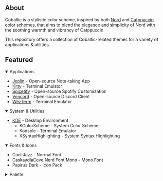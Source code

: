 
## About

Cobaltic is a stylistic color scheme, inspired by both [Nord](https://www.nordtheme.com/) and [Catppuccin](https://catppuccin.com/) color schemes, that aims to blend the elegance and simplicity of Nord with the soothing warmth and vibrancy of Catppuccin.

This repository offers a collection of Cobaltic-related themes for a variety of applications & utilities.

## Featured

<details open>
<summary>Applications</summary>

- [Joplin](https://github.com/mystjc/cobaltic-themes/tree/main/Joplin) - Open-source Note-taking App
- [Kitty](https://github.com/mystjc/cobaltic-themes/tree/main/Kitty) - Terminal Emulator
- [Spicetify](https://github.com/mystjc/cobaltic-themes/tree/main/Spicetify) - Open-source Spotify Customization
- [Vencord](https://github.com/mystjc/cobaltic-themes/tree/main/Vencord) - Open-source Discord Client
- [WezTerm](https://github.com/mystjc/cobaltic-themes/tree/main/WezTerm) - Terminal Emulator

</details>

<details open>
<summary>System & Utilities</summary>

- [KDE](https://github.com/mystjc/cobaltic-themes/tree/main/KDE) - Desktop Environment
    - KColorScheme - System Color Scheme
    - Konsole - Terminal Emulator
    - KSyntaxHighlighting - System Syntax Highlighting

</details>

<details open>
<summary>Fonts & Icons</summary>

- Cool Jazz - Normal Font
- CaskaydiaCove Nerd Font Mono - Mono Font
- Papirus Dark - Icon Pack

</details>

<details close>
<summary>Palette</summary>
<table>
	<tr>
		<th>Color</th>
		<th>Type</th>
		<th>Value</th>
	</tr>
	<tr>
		<td><img src="https://place-hold.it/32/242f3b?text=+" width="24"/></td>
		<td>Background</td>
		<td><code>#242f3b</code></td>
	</tr>
	<tr>
		<td><img src="https://place-hold.it/32/c2ddff?text=+" width="24"/></td>
		<td>Foreground</td>
		<td><code>#c2ddff</code></td>
	</tr>
	<tr>
		<td><img src="https://place-hold.it/32/293544?text=+" width="24"/></td>
		<td>Color 0</td>
		<td><code>#293544</code></td>
	</tr>
	<tr>
		<td><img src="https://place-hold.it/32/e14356?text=+" width="24"/></td>
		<td>Color 1</td>
		<td><code>#e14356</code></td>
	</tr>
	<tr>
		<td><img src="https://place-hold.it/32/a0df6e?text=+" width="24"/></td>
		<td>Color 2</td>
		<td><code>#a0df6e</code></td>
	</tr>
	<tr>
		<td><img src="https://place-hold.it/32/eabb56?text=+" width="24"/></td>
		<td>Color 3</td>
		<td><code>#eabb56</code></td>
	</tr>
	<tr>
		<td><img src="https://place-hold.it/32/639de0?text=+" width="24"/></td>
		<td>Color 4</td>
		<td><code>#639de0</code></td>
	</tr>
	<tr>
		<td><img src="https://place-hold.it/32/dc6fcc?text=+" width="24"/></td>
		<td>Color 5</td>
		<td><code>#dc6fcc</code></td>
	</tr>
	<tr>
		<td><img src="https://place-hold.it/32/61bedc?text=+" width="24"/></td>
		<td>Color 6</td>
		<td><code>#61bedc</code></td>
	</tr>
	<tr>
		<td><img src="https://place-hold.it/32/b4ceed?text=+" width="24"/></td>
		<td>Color 7</td>
		<td><code>#b4ceed</code></td>
	</tr>
	<tr>
		<td><img src="https://place-hold.it/32/34465c?text=+" width="24"/></td>
		<td>Color 8</td>
		<td><code>#34465c</code></td>
	</tr>
	<tr>
		<td><img src="https://place-hold.it/32/e75c66?text=+" width="24"/></td>
		<td>Color 9</td>
		<td><code>#e75c66</code></td>
	</tr>
	<tr>
		<td><img src="https://place-hold.it/32/ace37e?text=+" width="24"/></td>
		<td>Color 10</td>
		<td><code>#ace37e</code></td>
	</tr>
	<tr>
		<td><img src="https://place-hold.it/32/eec36a?text=+" width="24"/></td>
		<td>Color 11</td>
		<td><code>#eec36a</code></td>
	</tr>
	<tr>
		<td><img src="https://place-hold.it/32/76a6e4?text=+" width="24"/></td>
		<td>Color 12</td>
		<td><code>#76a6e4</code></td>
	</tr>
	<tr>
		<td><img src="https://place-hold.it/32/e180d2?text=+" width="24"/></td>
		<td>Color 13</td>
		<td><code>#e180d2</code></td>
	</tr>
	<tr>
		<td><img src="https://place-hold.it/32/76c4e0?text=+" width="24"/></td>
		<td>Color 14</td>
		<td><code>#76c4e0</code></td>
	</tr>
	<tr>
		<td><img src="https://place-hold.it/32/bdd3ef?text=+" width="24"/></td>
		<td>Color 15</td>
		<td><code>#bdd3ef</code></td>
	</tr>
</table>
</details>
